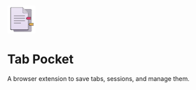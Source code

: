 ![Tab Pocket icon](./public/icons/tab-pocket-64.png)

# Tab Pocket

A browser extension to save tabs, sessions, and manage them.
